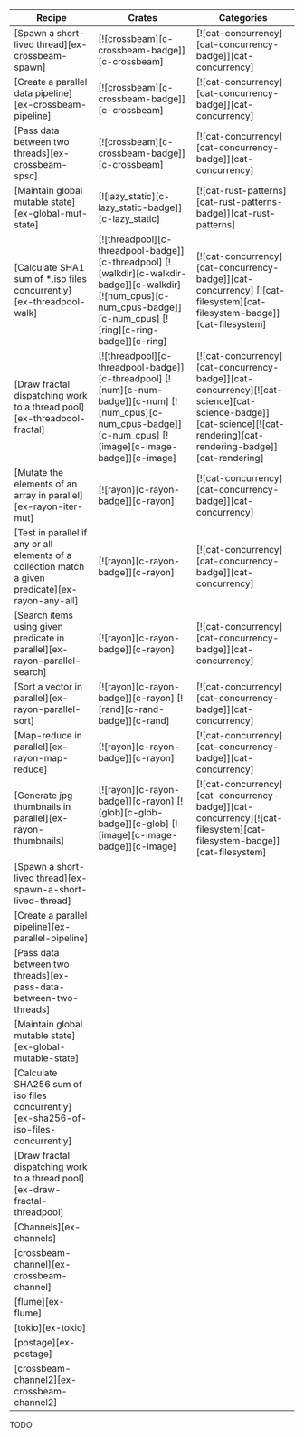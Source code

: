 | Recipe | Crates | Categories |
|--------|--------|------------|
| [Spawn a short-lived thread][ex-crossbeam-spawn] | [![crossbeam][c-crossbeam-badge]][c-crossbeam] | [![cat-concurrency][cat-concurrency-badge]][cat-concurrency] |
| [Create a parallel data pipeline][ex-crossbeam-pipeline] | [![crossbeam][c-crossbeam-badge]][c-crossbeam] | [![cat-concurrency][cat-concurrency-badge]][cat-concurrency] |
| [Pass data between two threads][ex-crossbeam-spsc] | [![crossbeam][c-crossbeam-badge]][c-crossbeam] | [![cat-concurrency][cat-concurrency-badge]][cat-concurrency] |
| [Maintain global mutable state][ex-global-mut-state] | [![lazy_static][c-lazy_static-badge]][c-lazy_static] | [![cat-rust-patterns][cat-rust-patterns-badge]][cat-rust-patterns] |
| [Calculate SHA1 sum of *.iso files concurrently][ex-threadpool-walk] | [![threadpool][c-threadpool-badge]][c-threadpool]  [![walkdir][c-walkdir-badge]][c-walkdir]  [![num_cpus][c-num_cpus-badge]][c-num_cpus]  [![ring][c-ring-badge]][c-ring] | [![cat-concurrency][cat-concurrency-badge]][cat-concurrency] [![cat-filesystem][cat-filesystem-badge]][cat-filesystem] |
| [Draw fractal dispatching work to a thread pool][ex-threadpool-fractal] | [![threadpool][c-threadpool-badge]][c-threadpool]  [![num][c-num-badge]][c-num]  [![num_cpus][c-num_cpus-badge]][c-num_cpus]  [![image][c-image-badge]][c-image] | [![cat-concurrency][cat-concurrency-badge]][cat-concurrency][![cat-science][cat-science-badge]][cat-science][![cat-rendering][cat-rendering-badge]][cat-rendering] |
| [Mutate the elements of an array in parallel][ex-rayon-iter-mut] | [![rayon][c-rayon-badge]][c-rayon] | [![cat-concurrency][cat-concurrency-badge]][cat-concurrency] |
| [Test in parallel if any or all elements of a collection match a given predicate][ex-rayon-any-all] | [![rayon][c-rayon-badge]][c-rayon] | [![cat-concurrency][cat-concurrency-badge]][cat-concurrency] |
| [Search items using given predicate in parallel][ex-rayon-parallel-search] | [![rayon][c-rayon-badge]][c-rayon] | [![cat-concurrency][cat-concurrency-badge]][cat-concurrency] |
| [Sort a vector in parallel][ex-rayon-parallel-sort] | [![rayon][c-rayon-badge]][c-rayon]  [![rand][c-rand-badge]][c-rand] | [![cat-concurrency][cat-concurrency-badge]][cat-concurrency] |
| [Map-reduce in parallel][ex-rayon-map-reduce] | [![rayon][c-rayon-badge]][c-rayon] | [![cat-concurrency][cat-concurrency-badge]][cat-concurrency] |
| [Generate jpg thumbnails in parallel][ex-rayon-thumbnails] | [![rayon][c-rayon-badge]][c-rayon]  [![glob][c-glob-badge]][c-glob]  [![image][c-image-badge]][c-image] | [![cat-concurrency][cat-concurrency-badge]][cat-concurrency][![cat-filesystem][cat-filesystem-badge]][cat-filesystem] |
| [Spawn a short-lived thread][ex-spawn-a-short-lived-thread] |  |  |
| [Create a parallel pipeline][ex-parallel-pipeline] |  |  |
| [Pass data between two threads][ex-pass-data-between-two-threads] |  |  |
| [Maintain global mutable state][ex-global-mutable-state] |  |  |
| [Calculate SHA256 sum of iso files concurrently][ex-sha256-of-iso-files-concurrently] |  |  |
| [Draw fractal dispatching work to a thread pool][ex-draw-fractal-threadpool] |  |  |
| [Channels][ex-channels] |  |  |
| [crossbeam-channel][ex-crossbeam-channel] |  |  |
| [flume][ex-flume] |  |  |
| [tokio][ex-tokio] |  |  |
| [postage][ex-postage] |  |  |
| [crossbeam-channel2][ex-crossbeam-channel2] |  |  |

<div class="hidden">
TODO
</div>
